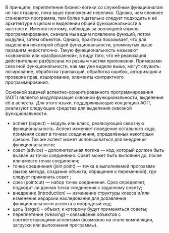 В принципе, переплетение бизнес-логики со служебным функционалом не так страшно, пока ваше приложение невелико. Однако, чем сложнее становится программа, тем более тщательно следует подходить к её архитектуре в целом и выделении общей функциональности в частности. Именно поэтому, наблюдая за эволюцией языков программирования, сначала мы видим появление функций, потом модулей, затем объектов. Однако, практика показывает, что для выделения некоторой общей функциональности, упомянутых выше парадигм недостаточно. Такую функциональность называют «сквозной» или «разбросанной», в виду того, что её реализация действительно разбросана по разным частям приложения. Примерами сквозной функциональности, как мы уже видели выше, могут служить:
логирование,
обработка транзакций,
обработка ошибок,
авторизация и проверка прав,
кэширование,
элементы контрактного программирования.

Основной задачей аспектно-ориентированного программирования (АОП) является модуляризация сквозной функциональности, выделение её в аспекты. 
Для этого языки, поддерживающие концепцию АОП, реализуют следующие средства для выделения сквозной функциональности:
- аспект (aspect) – модуль или класс, реализующий сквозную функциональность. Аспект изменяет поведение остального кода, применяя совет в точках соединения, определённых некоторым срезом. Так же аспект может использоваться для внедрения функциональности;
- совет (advice) – дополнительная логика — код, который должен быть вызван из точки соединения. Совет может быть выполнен до, после или вместо точки соединения;
- точка соединения (join point) — точка в выполняемой программе (вызов метода, создание объекта, обращение к переменной), где следует применить совет ;
- срез (pointcut) — набор точек соединения. Срез определяет, подходит ли данная точка соединения к заданному совету;
- внедрение (introduction) — изменение структуры класса и/или изменение иерархии наследования для добавления функциональности аспекта в инородный код;
- цель (target) – объект, к которому будут применяться советы;
- переплетение (weaving) – связывание объектов с соответствующими аспектами (возможно на этапе компиляции, загрузки или выполнения программы).
